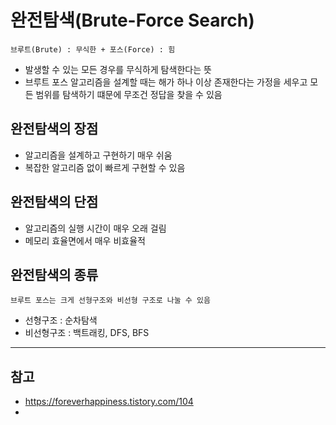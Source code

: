 # 완전탐색(Brute-Force Search)
`브루트(Brute) : 무식한 + 포스(Force) : 힘`
- 발생할 수 있는 모든 경우를 무식하게 탐색한다는 뜻
- 브루트 포스 알고리즘을 설계할 때는 해가 하나 이상 존재한다는 가정을 세우고 모든 범위를 탐색하기 떄문에 무조건 정답을 찾을 수 있음


## 완전탐색의 장점
- 알고리즘을 설계하고 구현하기 매우 쉬움
- 복잡한 알고리즘 없이 빠르게 구현할 수 있음

## 완전탐색의 단점
- 알고리즘의 실행 시간이 매우 오래 걸림
- 메모리 효율면에서 매우 비효율적

## 완전탐색의 종류
`브루트 포스는 크게 선형구조와 비선형 구조로 나눌 수 있음`
- 선형구조 : 순차탐색
- 비선형구조 : 백트래킹, DFS, BFS

***
## 참고
- <https://foreverhappiness.tistory.com/104>
- 

